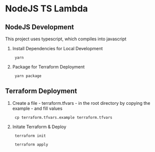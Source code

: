# NodeJS TS Lambda

## NodeJS Development

This project uses typescript, which compiles into javascript

1. Install Dependencies for Local Development

        yarn

2. Package for Terraform Deployment

        yarn package

## Terraform Deployment

1. Create a file - terraform.tfvars - in the root directory by copying the example - and fill values 

        cp terraform.tfvars.example terraform.tfvars

2. Initate Terraform & Deploy

        terraform init

        terraform apply